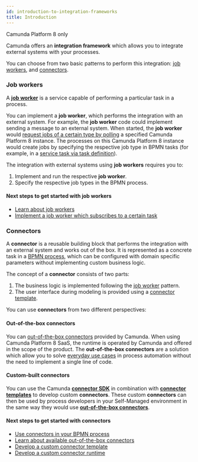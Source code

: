 ```yaml
---
id: introduction-to-integration-frameworks
title: Introduction
---
```


<span class="badge badge--cloud">Camunda Platform 8 only</span>

Camunda offers an **integration framework** which allows you to integrate external systems with your processes.

You can choose from two basic patterns to perform this integration: [job workers](#job-workers), and [connectors](#connectors).

### Job workers

A [**job worker**](../concepts/job-workers.md) is a service capable of performing a particular task in a process.

You can implement a **job worker**, which performs the integration with an external system. For example, the **job worker** code could implement sending a message to an external system. When started, the **job worker** would [request jobs of a certain type by polling](../concepts/job-workers.md#long-polling) a specified Camunda Platform 8 instance. The processes on this Camunda Platform 8 instance would create jobs by specifying the respective job type in BPMN tasks (for example, in a [service task via task definition](../../modeler/bpmn/service-tasks#task-definition)).

The integration with external systems using **job workers** requires you to:

1. Implement and run the respective **job worker**.
2. Specify the respective job types in the BPMN process.

#### Next steps to get started with job workers

- [Learn about job workers](../concepts/job-workers.md)
- [Implement a job worker which subscribes to a certain task](../../best-practices/development/connecting-the-workflow-engine-with-your-world#subscribing-to-tasks-using-a-job-worker)

### Connectors

A **connector** is a reusable building block that performs the integration with an external system and works out of the box. It is represented as a concrete task in a [BPMN process](../concepts/processes.md), which can be configured with domain specific parameters without implementing custom business logic.

The concept of a **connector** consists of two parts:

1. The business logic is implemented following the [job worker](/components/concepts/job-workers.md) pattern.
2. The user interface during modeling is provided using a [connector template](./connectors/custom-built-connectors/connector-templates.md).

You can use **connectors** from two different perspectives:

#### Out-of-the-box connectors

You can [out-of-the-box connectors](./connectors/use-connectors.md) provided by Camunda. When using Camunda Platform 8 SaaS, the runtime is operated by Camunda and offered in the scope of the product. The **out-of-the-box connectors** are a solution which allow you to solve [everyday use cases](./connectors/out-of-the-box-connectors/available-connectors-overview.md) in process automation without the need to implement a single line of code.

#### Custom-built connectors

You can use the Camunda [**connector SDK**](./connectors/custom-built-connectors/connector-sdk.md) in combination with [**connector templates**](./connectors/custom-built-connectors/connector-templates.md) to develop custom **connectors**. These custom **connectors** can then be used by process developers in your Self-Managed environment in the same way they would use [**out-of-the-box connectors**](./connectors/use-connectors.md).

#### Next steps to get started with connectors

- [Use connectors in your BPMN process](./connectors/use-connectors.md)
- [Learn about available out-of-the-box connectors](./connectors/out-of-the-box-connectors/available-connectors-overview.md)
- [Develop a custom connector template](./connectors/custom-built-connectors/connector-templates.md)
- [Develop a custom connector runtime](./connectors/custom-built-connectors/connector-sdk.md)
